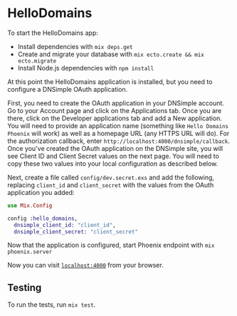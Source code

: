 # HelloDomains

To start the HelloDomains app:

  * Install dependencies with `mix deps.get`
  * Create and migrate your database with `mix ecto.create && mix ecto.migrate`
  * Install Node.js dependencies with `npm install`

At this point the HelloDomains application is installed, but you need to configure a DNSimple OAuth application.

First, you need to create the OAuth application in your DNSimple account. Go to your Account page and click on the Applications tab. Once you are there, click on the Developer applications tab and add a New application. You will need to provide an application name (something like `Hello Domains Phoenix` will work) as well as a homepage URL (any HTTPS URL will do). For the authorization callback, enter `http://localhost:4000/dnsimple/callback`. Once you've created the OAuth application on the DNSimple site, you will see Client ID and Client Secret values on the next page. You will need to copy these two values into your local configuration as described below.

Next, create a file called `config/dev.secret.exs` and add the following, replacing `client_id` and `client_secret` with the values from the OAuth application you added:

```elixir
use Mix.Config

config :hello_domains,
  dnsimple_client_id: "client_id",
  dnsimple_client_secret: "client_secret"
```

Now that the application is configured, start Phoenix endpoint with `mix phoenix.server`

Now you can visit [`localhost:4000`](http://localhost:4000) from your browser.

## Testing

To run the tests, run `mix test`.
